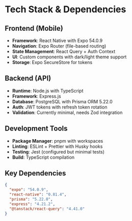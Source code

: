 # Tech Stack & Dependencies

## Frontend (Mobile)
- **Framework**: React Native with Expo 54.0.9
- **Navigation**: Expo Router (file-based routing)
- **State Management**: React Query + Auth Context
- **UI**: Custom components with dark/light theme support
- **Storage**: Expo SecureStore for tokens

## Backend (API)
- **Runtime**: Node.js with TypeScript
- **Framework**: Express.js
- **Database**: PostgreSQL with Prisma ORM 5.22.0
- **Auth**: JWT tokens with refresh token rotation
- **Validation**: Currently minimal, needs Zod integration

## Development Tools
- **Package Manager**: pnpm with workspaces
- **Linting**: ESLint + Prettier with Husky hooks
- **Testing**: Jest (configured but minimal tests)
- **Build**: TypeScript compilation

## Key Dependencies
```json
{
  "expo": "54.0.9",
  "react-native": "0.81.4",
  "prisma": "5.22.0",
  "express": "4.21.2",
  "@tanstack/react-query": "4.41.0"
}